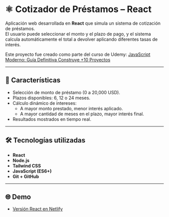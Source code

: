 # ⚛️ Cotizador de Préstamos – React

Aplicación web desarrollada en **React** que simula un sistema de cotización de préstamos.  
El usuario puede seleccionar el monto y el plazo de pago, y el sistema calcula automáticamente el total a devolver aplicando diferentes tasas de interés.  

Este proyecto fue creado como parte del curso de Udemy: [JavaScript Moderno: Guía Definitiva Construye +10 Proyectos](https://www.udemy.com/course/javascript-moderno-guia-definitiva-construye-10-proyectos)

---

## 🚀 Características

- Selección de monto de préstamo (0 a 20,000 USD).  
- Plazos disponibles: 6, 12 o 24 meses.  
- Cálculo dinámico de intereses:  
  - A mayor monto prestado, menor interés aplicado.  
  - A mayor cantidad de meses en el plazo, mayor interés final.  
- Resultados mostrados en tiempo real.  

---

## 🛠️ Tecnologías utilizadas

- **React**  
- **Node.js**  
- **Tailwind CSS**  
- **JavaScript (ES6+)**  
- **Git + GitHub**  

---

## 🌐 Demo

- [Versión React en Netlify](https://classy-maamoul-276e23.netlify.app/)

